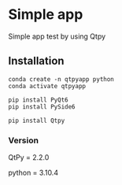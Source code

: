 # Simple app

Simple app test by using Qtpy 



## Installation
```
conda create -n qtpyapp python
conda activate qtpyapp
```

```
pip install PyQt6
pip install PySide6

pip install Qtpy

```
### Version

QtPy = 2.2.0

python = 3.10.4



